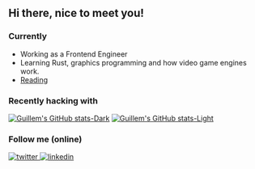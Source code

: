 ## Hi there, nice to meet you!

### Currently
- Working as a Frontend Engineer
- Learning Rust, graphics programming and how video game engines work.
- [Reading](https://app.thestorygraph.com/profile/tenraytracedcats)

### Recently hacking with

[![Guillem's GitHub stats-Dark](https://github-readme-stats.vercel.app/api/top-langs?username=gariasf&hide=html,css&locale=en&layout=compact&card_width=320&theme=dark#gh-dark-mode-only)](https://github-readme-stats.vercel.app/api/top-langs?username=gariasf&hide=html,css&locale=en&layout=compact&card_width=320&theme=dark#gh-dark-mode-only)
[![Guillem's GitHub stats-Light](https://github-readme-stats.vercel.app/api/top-langs?username=gariasf&hide=html,css&locale=en&layout=compact&card_width=320&theme=default#gh-light-mode-only)](https://github-readme-stats.vercel.app/api/top-langs?username=gariasf&hide=html,css&locale=en&layout=compact&card_width=320&theme=default#gh-light-mode-only)


### Follow me (online)
<a href="https://x.com/tenraytcats" target="_blank">
<img src=https://img.shields.io/badge/twitter-%2300acee.svg?&style=for-the-badge&logo=twitter&logoColor=white alt=twitter style="margin-bottom: 5px;" />
</a>

<a href="https://www.linkedin.com/in/gariasf/" target="_blank">
<img src=https://img.shields.io/badge/linkedin-%231E77B5.svg?&style=for-the-badge&logo=linkedin&logoColor=white alt=linkedin style="margin-bottom: 5px;" />
</a>
